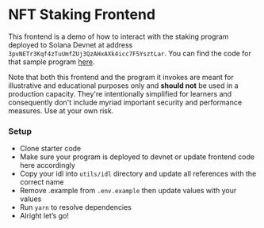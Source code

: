 # NFT Staking Frontend

This frontend is a demo of how to interact with the staking program deployed to Solana Devnet at address `3pvNETr3Kqf4zTuUmfZUj3QzAHxAXk4icc7F5YsztLar`. You can find the code for that sample program [here](https://github.com/Unboxed-Software/anchor-nft-staking-demo).

Note that both this frontend and the program it invokes are meant for illustrative and educational purposes only and **should not** be used in a production capacity. They're intentionally simplified for learners and consequently don't include myriad important security and performance measures. Use at your own risk.

### Setup

- Clone starter code
- Make sure your program is deployed to devnet or update frontend code here accordingly
- Copy your idl into `utils/idl` directory and update all references with the correct name
- Remove .example from `.env.example` then update values with your values
- Run `yarn` to resolve dependencies
- Alright let’s go!